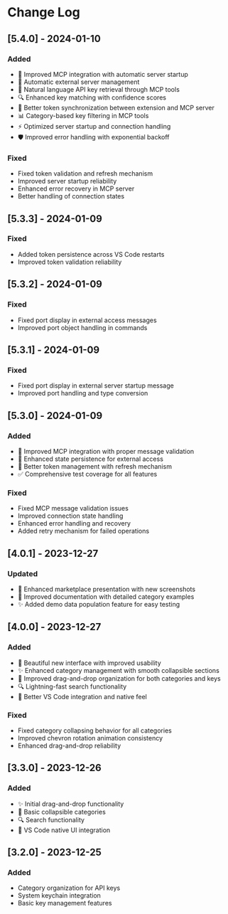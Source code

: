 # Change Log

## [5.4.0] - 2024-01-10
### Added
- 🚀 Improved MCP integration with automatic server startup
- 🔌 Automatic external server management
- 🤖 Natural language API key retrieval through MCP tools
- 🔍 Enhanced key matching with confidence scores
- 🔄 Better token synchronization between extension and MCP server
- 📊 Category-based key filtering in MCP tools
- ⚡️ Optimized server startup and connection handling
- 🛡️ Improved error handling with exponential backoff

### Fixed
- Fixed token validation and refresh mechanism
- Improved server startup reliability
- Enhanced error recovery in MCP server
- Better handling of connection states

## [5.3.3] - 2024-01-09
### Fixed
- Added token persistence across VS Code restarts
- Improved token validation reliability

## [5.3.2] - 2024-01-09
### Fixed
- Fixed port display in external access messages
- Improved port object handling in commands

## [5.3.1] - 2024-01-09
### Fixed
- Fixed port display in external server startup message
- Improved port handling and type conversion

## [5.3.0] - 2024-01-09
### Added
- 🤖 Improved MCP integration with proper message validation
- 🔄 Enhanced state persistence for external access
- 🔑 Better token management with refresh mechanism
- ✅ Comprehensive test coverage for all features

### Fixed
- Fixed MCP message validation issues
- Improved connection state handling
- Enhanced error handling and recovery
- Added retry mechanism for failed operations

## [4.0.1] - 2023-12-27
### Updated
- 📸 Enhanced marketplace presentation with new screenshots
- 📝 Improved documentation with detailed category examples
- ✨ Added demo data population feature for easy testing

## [4.0.0] - 2023-12-27
### Added
- 🎨 Beautiful new interface with improved usability
- ✨ Enhanced category management with smooth collapsible sections
- 🎯 Improved drag-and-drop organization for both categories and keys
- 🔍 Lightning-fast search functionality
- 💅 Better VS Code integration and native feel

### Fixed
- Fixed category collapsing behavior for all categories
- Improved chevron rotation animation consistency
- Enhanced drag-and-drop reliability

## [3.3.0] - 2023-12-26
### Added
- ✨ Initial drag-and-drop functionality
- 🎨 Basic collapsible categories
- 🔍 Search functionality
- 💅 VS Code native UI integration

## [3.2.0] - 2023-12-25
### Added
- Category organization for API keys
- System keychain integration
- Basic key management features
